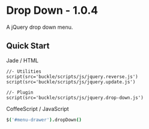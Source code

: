 Drop Down - 1.0.4
==========

A jQuery drop down menu.


## Quick Start

Jade / HTML
```jade
//- Utilities
script(src='buckle/scripts/js/jquery.reverse.js')
script(src='buckle/scripts/js/jquery.update.js')

//- Plugin
script(src='buckle/scripts/js/jquery.drop-down.js')
```

CoffeeScript / JavaScript
```coffeescript
$('#menu-drawer').dropDown()
```
